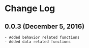 # Change Log


## 0.0.3 (December 5, 2016)
	- Added behavior related functions
	- Added data related functions